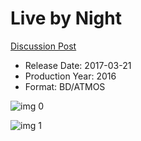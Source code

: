 # Live by Night

[Discussion Post](https://www.avsforum.com/threads/bass-eq-for-filtered-movies.2995212/post-56868774)

* Release Date: 2017-03-21
* Production Year: 2016
* Format: BD/ATMOS

![img 0](https://fanart.tv/fanart/movies/259695/moviethumb/live-by-night-587b6aab94248.jpg)

![img 1](https://i.imgur.com/2K9Hzxk.png)

